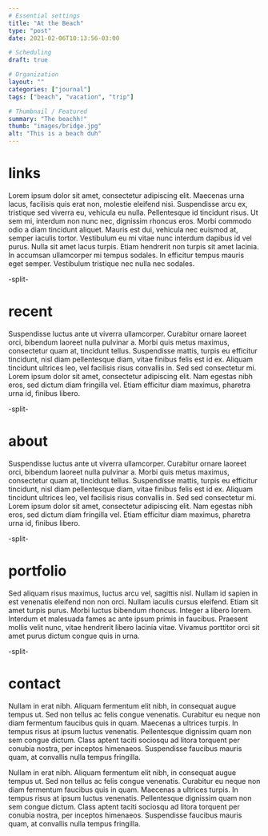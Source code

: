 ```yaml
---
# Essential settings
title: "At the Beach"
type: "post"
date: 2021-02-06T10:13:56-03:00

# Scheduling
draft: true

# Organization
layout: ""
categories: ["journal"]
tags: ["beach", "vacation", "trip"]

# Thumbnail / Featured
summary: "The beachh!"
thumb: "images/bridge.jpg"
alt: "This is a beach duh"
---
```


# links
Lorem ipsum dolor sit amet, consectetur adipiscing elit. Maecenas urna lacus, facilisis quis erat non, molestie eleifend nisi. Suspendisse arcu ex, tristique sed viverra eu, vehicula eu nulla. Pellentesque id tincidunt risus. Ut sem mi, interdum non nunc nec, dignissim rhoncus eros. Morbi commodo odio a diam tincidunt aliquet. Mauris est dui, vehicula nec euismod at, semper iaculis tortor. Vestibulum eu mi vitae nunc interdum dapibus id vel purus. Nulla sit amet lacus turpis. Etiam hendrerit non turpis sit amet lacinia. In accumsan ullamcorper mi tempus sodales. In efficitur tempus mauris eget semper. Vestibulum tristique nec nulla nec sodales.

-split-

# recent
Suspendisse luctus ante ut viverra ullamcorper. Curabitur ornare laoreet orci, bibendum laoreet nulla pulvinar a. Morbi quis metus maximus, consectetur quam at, tincidunt tellus. Suspendisse mattis, turpis eu efficitur tincidunt, nisl diam pellentesque diam, vitae finibus felis est id ex. Aliquam tincidunt ultrices leo, vel facilisis risus convallis in. Sed sed consectetur mi. Lorem ipsum dolor sit amet, consectetur adipiscing elit. Nam egestas nibh eros, sed dictum diam fringilla vel. Etiam efficitur diam maximus, pharetra urna id, finibus libero.

-split-

# about
Suspendisse luctus ante ut viverra ullamcorper. Curabitur ornare laoreet orci, bibendum laoreet nulla pulvinar a. Morbi quis metus maximus, consectetur quam at, tincidunt tellus. Suspendisse mattis, turpis eu efficitur tincidunt, nisl diam pellentesque diam, vitae finibus felis est id ex. Aliquam tincidunt ultrices leo, vel facilisis risus convallis in. Sed sed consectetur mi. Lorem ipsum dolor sit amet, consectetur adipiscing elit. Nam egestas nibh eros, sed dictum diam fringilla vel. Etiam efficitur diam maximus, pharetra urna id, finibus libero.

-split-

# portfolio
Sed aliquam risus maximus, luctus arcu vel, sagittis nisl. Nullam id sapien in est venenatis eleifend non non orci. Nullam iaculis cursus eleifend. Etiam sit amet turpis purus. Morbi luctus bibendum rhoncus. Integer a libero lorem. Interdum et malesuada fames ac ante ipsum primis in faucibus. Praesent mollis velit nunc, vitae hendrerit libero lacinia vitae. Vivamus porttitor orci sit amet purus dictum congue quis in urna.

-split-

# contact
Nullam in erat nibh. Aliquam fermentum elit nibh, in consequat augue tempus ut. Sed non tellus ac felis congue venenatis. Curabitur eu neque non diam fermentum faucibus quis in quam. Maecenas a ultrices turpis. In tempus risus at ipsum luctus venenatis. Pellentesque dignissim quam non sem congue dictum. Class aptent taciti sociosqu ad litora torquent per conubia nostra, per inceptos himenaeos. Suspendisse faucibus mauris quam, at convallis nulla tempus fringilla.

Nullam in erat nibh. Aliquam fermentum elit nibh, in consequat augue tempus ut. Sed non tellus ac felis congue venenatis. Curabitur eu neque non diam fermentum faucibus quis in quam. Maecenas a ultrices turpis. In tempus risus at ipsum luctus venenatis. Pellentesque dignissim quam non sem congue dictum. Class aptent taciti sociosqu ad litora torquent per conubia nostra, per inceptos himenaeos. Suspendisse faucibus mauris quam, at convallis nulla tempus fringilla.